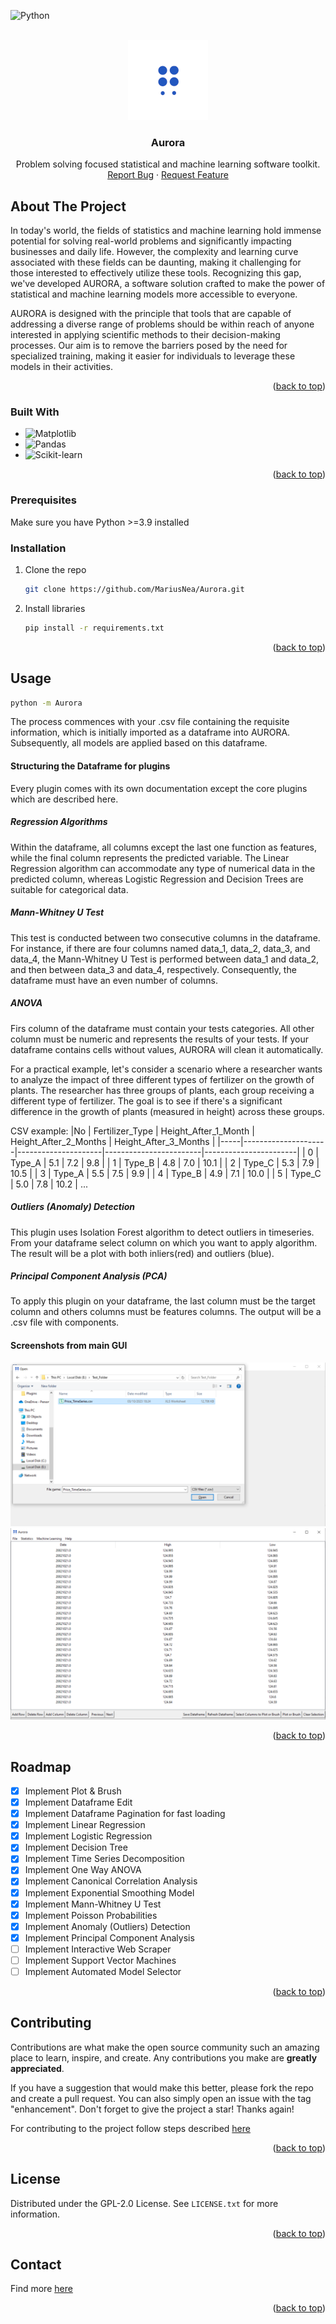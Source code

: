 <a name="readme-top"></a>

![Python][Python]
<!-- PROJECT LOGO -->
<br />
<div align="center">
  <a href="https://github.com/MariusNea/Aurora">
    <img src="images/logo.png" alt="Logo" width="128" height="128">
  </a>

  <h3 align="center">Aurora</h3>

  <p align="center">
    Problem solving focused statistical and machine learning software toolkit.
    <br />
    <a href="https://github.com/MariusNea/Aurora/issues/new?labels=bug&template=bug-report---.md">Report Bug</a>
    ·
    <a href="https://github.com/MariusNea/Aurora/issues/new?labels=enhancement&template=feature-request---.md">Request Feature</a>
  </p>
</div>



<!-- ABOUT THE PROJECT -->
## About The Project

In today's world, the fields of statistics and machine learning hold immense potential for solving real-world problems and significantly impacting businesses and daily life. However, the complexity and learning curve associated with these fields can be daunting, making it challenging for those interested to effectively utilize these tools. Recognizing this gap, we've developed AURORA, a software solution crafted to make the power of statistical and machine learning models more accessible to everyone.

AURORA is designed with the principle that tools that are capable of addressing a diverse range of problems should be within reach of anyone interested in applying scientific methods to their decision-making processes. Our aim is to remove the barriers posed by the need for specialized training, making it easier for individuals to leverage these models in their activities.
<p align="right">(<a href="#readme-top">back to top</a>)</p>



### Built With

* ![Matplotlib][Matplotlib]
* ![Pandas][Pandas]
* ![Scikit-learn][scikit-learn]

<p align="right">(<a href="#readme-top">back to top</a>)</p>



### Prerequisites

Make sure you have Python >=3.9 installed

### Installation

1. Clone the repo
   ```sh
   git clone https://github.com/MariusNea/Aurora.git
   ```
2. Install libraries
   ```sh
   pip install -r requirements.txt
   ```

<p align="right">(<a href="#readme-top">back to top</a>)</p>


<!-- USAGE EXAMPLES -->
## Usage

   ```sh
   python -m Aurora
   ```
The process commences with your .csv file containing the requisite information, which is initially imported as a dataframe into AURORA. Subsequently, all models are applied based on this dataframe.

<h4>Structuring the Dataframe for plugins</h4>

Every plugin comes with its own documentation except the core plugins which are described here.

<h5>Regression Algorithms</h5>

Within the dataframe, all columns except the last one function as features, while the final column represents the predicted variable. The Linear Regression algorithm can accommodate any type of numerical data in the predicted column, whereas Logistic Regression and Decision Trees are suitable for categorical data.

<h5>Mann-Whitney U Test</h5>

This test is conducted between two consecutive columns in the dataframe. For instance, if there are four columns named data_1, data_2, data_3, and data_4, the Mann-Whitney U Test is performed between data_1 and data_2, and then between data_3 and data_4, respectively. Consequently, the dataframe must have an even number of columns.

<h5>ANOVA</h5>

Firs column of the dataframe must contain your tests categories. All other column must be numeric and represents the results of your tests. If your dataframe contains cells without values, AURORA will clean it automatically.

For a practical example, let's consider a scenario where a researcher wants to analyze the impact of three different types of fertilizer on the growth of plants. The researcher has three groups of plants, each group receiving a different type of fertilizer. The goal is to see if there's a significant difference in the growth of plants (measured in height) across these groups.

CSV example:
 |No   |     Fertilizer_Type | Height_After_1_Month | Height_After_2_Months | Height_After_3_Months |
 |-----|---------------------|---------------------|------------------------|-----------------------|
| 0    |     Type_A          |         5.1         |            7.2         |           9.8 |
| 1    |     Type_B          |         4.8         |            7.0         |          10.1 |
| 2    |     Type_C          |         5.3         |            7.9         |          10.5 |
| 3    |     Type_A          |         5.5         |            7.5         |           9.9 |
| 4    |     Type_B          |         4.9         |            7.1         |          10.0 |
| 5    |     Type_C          |         5.0         |            7.8         |          10.2 |
...


<h5>Outliers (Anomaly) Detection</h5>

This plugin uses Isolation Forest algorithm to detect outliers in timeseries. From your dataframe select column on which you want to apply algorithm. The result will be a plot with both inliers(red) and outliers (blue).

<h5>Principal Component Analysis (PCA)</h5>

To apply this plugin on your dataframe, the last column must be the target column and others columns must be features columns. The output will be a .csv file with components.

<h4>Screenshots from main GUI</h4>

![Product Name Screen Shot][product-screenshot]
![Product Name Screen Shot2][product-screenshot2]
<p align="right">(<a href="#readme-top">back to top</a>)</p>


<!-- ROADMAP -->
## Roadmap

- [x] Implement Plot & Brush
- [x] Implement Dataframe Edit 
- [x] Implement Dataframe Pagination for fast loading
- [x] Implement Linear Regression
- [x] Implement Logistic Regression
- [x] Implement Decision Tree
- [x] Implement Time Series Decomposition
- [x] Implement One Way ANOVA
- [x] Implement Canonical Correlation Analysis
- [x] Implement Exponential Smoothing Model
- [x] Implement Mann-Whitney U Test
- [x] Implement Poisson Probabilities
- [x] Implement Anomaly (Outliers) Detection
- [x] Implement Principal Component Analysis
- [ ] Implement Interactive Web Scraper 
- [ ] Implement Support Vector Machines
- [ ] Implement Automated Model Selector

<p align="right">(<a href="#readme-top">back to top</a>)</p>


<!-- CONTRIBUTING -->
## Contributing

Contributions are what make the open source community such an amazing place to learn, inspire, and create. Any contributions you make are **greatly appreciated**.

If you have a suggestion that would make this better, please fork the repo and create a pull request. You can also simply open an issue with the tag "enhancement".
Don't forget to give the project a star! Thanks again!

For contributing to the project follow steps described <a href="https://docs.github.com/en/get-started/exploring-projects-on-github/contributing-to-a-project">here</a>

<p align="right">(<a href="#readme-top">back to top</a>)</p>



<!-- LICENSE -->
## License

Distributed under the GPL-2.0 License. See `LICENSE.txt` for more information.

<p align="right">(<a href="#readme-top">back to top</a>)</p>



<!-- CONTACT -->
## Contact

Find more <a href="https://mariusneagoe.com">here</a>

<p align="right">(<a href="#readme-top">back to top</a>)</p>




<!-- MARKDOWN LINKS & IMAGES -->
<!-- https://www.markdownguide.org/basic-syntax/#reference-style-links -->
[product-screenshot]: images/ss1.png
[product-screenshot2]: images/ss2.png
[Matplotlib]: https://img.shields.io/badge/Matplotlib-%23ffffff.svg?style=for-the-badge&logo=Matplotlib&logoColor=black
[Pandas]: https://img.shields.io/badge/pandas-%23150458.svg?style=for-the-badge&logo=pandas&logoColor=white
[scikit-learn]: https://img.shields.io/badge/scikit--learn-%23F7931E.svg?style=for-the-badge&logo=scikit-learn&logoColor=white
[Python]: https://ForTheBadge.com/images/badges/made-with-python.svg